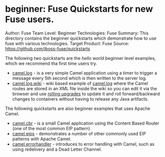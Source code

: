 beginner: Fuse Quickstarts for new Fuse users.
======================================================
Author: Fuse Team
Level: Beginner
Technologies: Fuse
Summary: This directory contains the beginner quickstarts which demonstrate how to use fuse with various technologies.
Target Product: Fuse
Source: <https://github.com/jboss-fuse/quickstarts>

The following two quickstarts are the _hello world_ beginner level examples, which we recommend tha first time users try.

* [camel.log](camel-log) - is a very simple Camel application using a timer to trigger a message every 5th second which is then written to the server log.
* [camel.log.wiki](camel-log-wiki) - wiki based example of [camel.log](camel-log) where the Camel routes are stored in an <a fabric-version-link="/camel/canvas/fabric/profiles/quickstarts/beginner/camel.log.wiki.profile/camel-log.xml">XML file inside the wiki</a> so you can edit it via the browser and use <a href="/fabric/profiles/docs/fabric/rollingUpgrade.md">rolling upgrades</a> to update it and roll forward/backward changes to containers without having to release any Java artifacts.

The following quickstarts are also beginner examples that uses Apache Camel.

* [camel.cbr](camel-cbr) - is a small Camel application using the Content Based Router (one of the most common EIP pattern)
* [camel.eips](camel-eips) - demonstrates a number of other commonly used EIP patterns with Apache Camel.
* [camel.errorhandler](camel-errorhandler) - introduces to error handling with Camel, such as using redelivery and a Dead Letter Channel.

 
